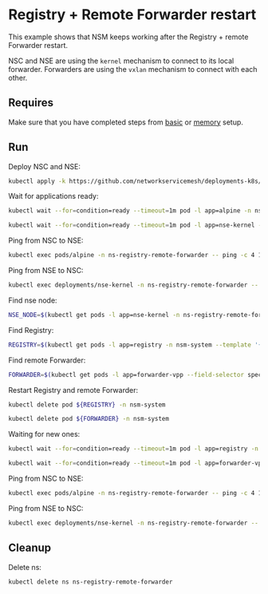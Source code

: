 # Registry + Remote Forwarder restart

This example shows that NSM keeps working after the Registry + remote Forwarder restart.

NSC and NSE are using the `kernel` mechanism to connect to its local forwarder.
Forwarders are using the `vxlan` mechanism to connect with each other.

## Requires

Make sure that you have completed steps from [basic](../../basic) or [memory](../../memory) setup.

## Run

Deploy NSC and NSE:
```bash
kubectl apply -k https://github.com/networkservicemesh/deployments-k8s/examples/heal/registry-remote-forwarder?ref=00c9b7a4e65582deb181053e80745379c3b97eb8
```

Wait for applications ready:
```bash
kubectl wait --for=condition=ready --timeout=1m pod -l app=alpine -n ns-registry-remote-forwarder
```
```bash
kubectl wait --for=condition=ready --timeout=1m pod -l app=nse-kernel -n ns-registry-remote-forwarder
```

Ping from NSC to NSE:
```bash
kubectl exec pods/alpine -n ns-registry-remote-forwarder -- ping -c 4 172.16.1.100
```

Ping from NSE to NSC:
```bash
kubectl exec deployments/nse-kernel -n ns-registry-remote-forwarder -- ping -c 4 172.16.1.101
```

Find nse node:
```bash
NSE_NODE=$(kubectl get pods -l app=nse-kernel -n ns-registry-remote-forwarder --template '{{range .items}}{{.spec.nodeName}}{{"\n"}}{{end}}')
```

Find Registry:
```bash
REGISTRY=$(kubectl get pods -l app=registry -n nsm-system --template '{{range .items}}{{.metadata.name}}{{"\n"}}{{end}}')
```

Find remote Forwarder:
```bash
FORWARDER=$(kubectl get pods -l app=forwarder-vpp --field-selector spec.nodeName==${NSE_NODE} -n nsm-system --template '{{range .items}}{{.metadata.name}}{{"\n"}}{{end}}')
```

Restart Registry and remote Forwarder:
```bash
kubectl delete pod ${REGISTRY} -n nsm-system
```
```bash
kubectl delete pod ${FORWARDER} -n nsm-system
```

Waiting for new ones:
```bash
kubectl wait --for=condition=ready --timeout=1m pod -l app=registry -n nsm-system
```
```bash
kubectl wait --for=condition=ready --timeout=1m pod -l app=forwarder-vpp --field-selector spec.nodeName==${NSE_NODE} -n nsm-system
```

Ping from NSC to NSE:
```bash
kubectl exec pods/alpine -n ns-registry-remote-forwarder -- ping -c 4 172.16.1.100
```

Ping from NSE to NSC:
```bash
kubectl exec deployments/nse-kernel -n ns-registry-remote-forwarder -- ping -c 4 172.16.1.101
```

## Cleanup

Delete ns:
```bash
kubectl delete ns ns-registry-remote-forwarder
```
